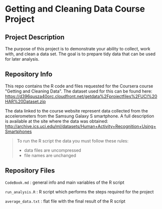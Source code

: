 # Getting and Cleaning Data Course Project

## Project Description
  The purpose of this project is to demonstrate your ability to collect, work with, and clean a data set. The goal is to prepare tidy data that can be used for later analysis.

## Repository Info
This repo contains the R code and files requested for the Coursera course "Getting and Cleaning Data". The dataset used for this can be found here: https://d396qusza40orc.cloudfront.net/getdata%2Fprojectfiles%2FUCI%20HAR%20Dataset.zip

The data linked to the course website represent data collected from the accelerometers from the Samsung Galaxy S smartphone. A full description is available at the site where the data was obtained: http://archive.ics.uci.edu/ml/datasets/Human+Activity+Recognition+Using+Smartphones

> To run the R script the data you must follow these rules:
>   - data files are uncompressed
>   - file names are unchanged

## Repository Files

`CodeBook.md` : general info and main variables of the R script

`run_analysis.R` : R script which performs the steps required for the project

`average_data.txt` : flat file with the final result of the R script
